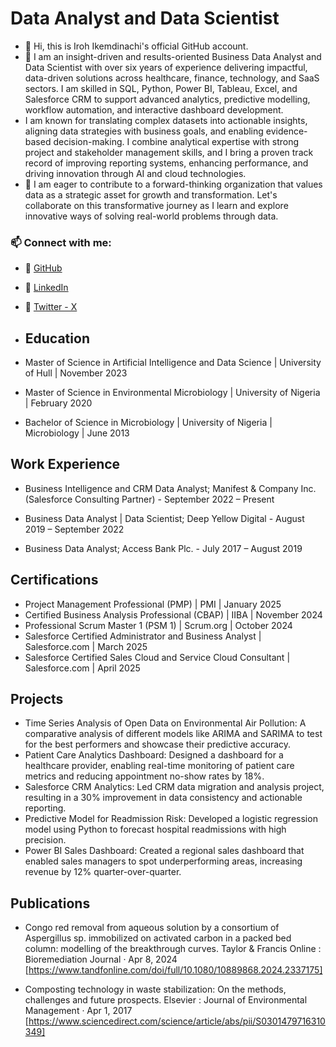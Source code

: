 # Data Analyst and Data Scientist
- 👋 Hi, this is Iroh Ikemdinachi's official GitHub account.
- 🎯 I am an insight-driven and results-oriented Business Data Analyst and Data Scientist with over six years of experience delivering impactful, data-driven solutions across healthcare, finance, technology, and SaaS sectors. I am skilled in SQL, Python, Power BI, Tableau, Excel, and Salesforce CRM to support advanced analytics, predictive modelling, workflow automation, and interactive dashboard development.
- I am known for translating complex datasets into actionable insights, aligning data strategies with business goals, and enabling evidence-based decision-making. I combine analytical expertise with strong project and stakeholder management skills, and I bring a proven track record of improving reporting systems, enhancing performance, and driving innovation through AI and cloud technologies.
- 👥 I am eager to contribute to a forward-thinking organization that values data as a strategic asset for growth and transformation. Let's collaborate on this transformative journey as I learn and explore innovative ways of solving real-world problems through data.
### 📫 Connect with me:
- 💼 [GitHub](github.com/irohikem)
- 👥 [LinkedIn](linkedin.com/in/ikemdinachi-iroh)
- 📸 [Twitter - X](x.com/irohikem)

- ## Education
- Master of Science in Artificial Intelligence and Data Science | University of Hull | November 2023
-	Master of Science in Environmental Microbiology | University of Nigeria | February 2020
-	Bachelor of Science in Microbiology | University of Nigeria | Microbiology | June 2013

## Work Experience
- Business Intelligence and CRM Data Analyst; Manifest & Company Inc. (Salesforce Consulting Partner) - September 2022 – Present

- Business Data Analyst | Data Scientist; Deep Yellow Digital - August 2019 – September 2022

- Business Data Analyst; Access Bank Plc. - July 2017 – August 2019

## Certifications
- Project Management Professional (PMP) | PMI | January 2025
- Certified Business Analysis Professional (CBAP) | IIBA | November 2024
- Professional Scrum Master 1 (PSM 1) | Scrum.org | October 2024
- Salesforce Certified Administrator and Business Analyst | Salesforce.com | March 2025
- Salesforce Certified Sales Cloud and Service Cloud Consultant | Salesforce.com | April 2025


## Projects
- Time Series Analysis of Open Data on Environmental Air Pollution: A comparative analysis of different models like ARIMA and SARIMA to test for the best performers and showcase their predictive accuracy.
- Patient Care Analytics Dashboard: Designed a dashboard for a healthcare provider, enabling real-time monitoring of patient care metrics and reducing appointment no-show rates by 18%.
- Salesforce CRM Analytics: Led CRM data migration and analysis project, resulting in a 30% improvement in data consistency and actionable reporting.
- Predictive Model for Readmission Risk: Developed a logistic regression model using Python to forecast hospital readmissions with high precision.
- Power BI Sales Dashboard: Created a regional sales dashboard that enabled sales managers to spot underperforming areas, increasing revenue by 12% quarter-over-quarter.

## Publications
- Congo red removal from aqueous solution by a consortium of Aspergillus sp. immobilized on activated carbon in a packed bed column: modelling of the breakthrough curves. Taylor & Francis Online : Bioremediation Journal · Apr 8, 2024 [https://www.tandfonline.com/doi/full/10.1080/10889868.2024.2337175]
  
- Composting technology in waste stabilization: On the methods, challenges and future prospects. Elsevier : Journal of Environmental Management · Apr 1, 2017 [https://www.sciencedirect.com/science/article/abs/pii/S0301479716310349]
